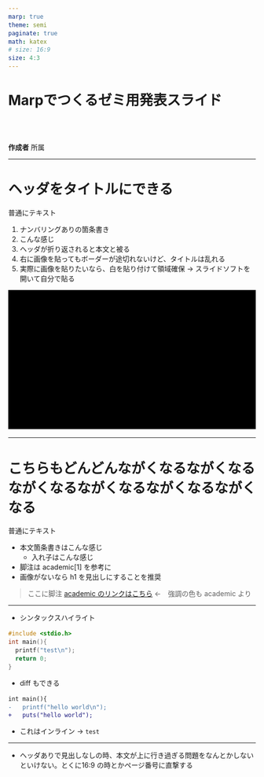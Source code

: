 ```yaml
---
marp: true
theme: semi
paginate: true
math: katex
# size: 16:9
size: 4:3
---
```


<!-- _class: lead -->
<!-- _footer: yy/mm/dd <br> ○○研究室 -->

# Marpでつくるゼミ用発表スライド

<br>
<br>

**作成者**
所属

---

<!-- _header: 見出しがどんどんながくなるながくなる -->
<!-- footer:  ○○研究室 -->
<!-- _class: hh -->

# ヘッダをタイトルにできる

普通にテキスト

1. ナンバリングありの箇条書き
1. こんな感じ
1. ヘッダが折り返されると本文と被る
1. 右に画像を貼ってもボーダーが途切れないけど、タイトルは乱れる
1. 実際に画像を貼りたいなら、白を貼り付けて領域確保 → スライドソフトを開いて自分で貼る

![bg right:20% contain](./images/black.png)

---

<!-- _header: ヘッダありでタイトルは h1 -->
<!-- _class: withheader -->
# こちらもどんどんながくなるながくなるながくなるながくなるながくなるながくなる

普通にテキスト

- 本文箇条書きはこんな感じ
  - 入れ子はこんな感じ
- 脚注は academic$[1]$ を参考に
- 画像がないなら h1 を見出しにすることを推奨

> ここに脚注 [academic のリンクはこちら](https://github.com/kaisugi/marp-theme-academic) ←　強調の色も academic より

---

- シンタックスハイライト

```c
#include <stdio.h>
int main(){
  printf("test\n");
  return 0;
}
```

- diff もできる

```diff
int main(){
-   printf("hello world\n");
+   puts("hello world"); 
```

- これはインライン → `test`

---
<!-- header: 解決済み -->
<!-- _class: withheader -->

- ヘッダありで見出しなしの時、本文が上に行き過ぎる問題をなんとかしないといけない。とくに16:9 の時とかページ番号に直撃する
